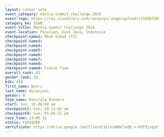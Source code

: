 ```yaml
---
layout: runner-info 
event_category: mantra-summit-challenge-2019 
event-logo: https://res.cloudinary.com/raceyaya/image/upload/v1569072809/logo/mantra-image_segrbx.jpg
category_km: 35KM 
event-title: Mantra Summit Challenge 2019 
event-location: Pasuruan, East Java, Indonesia 
checkpoint-name2: Mbah Kamad (T2) 
checkpoint-name3: 
checkpoint-name4: 
checkpoint-name5: 
checkpoint-name6: 
checkpoint-name7: 
checkpoint-name8: 
checkpoint-name9: Finish Time
overall_rank: 43
gender_rank: 38
bib: 449
first_name: Detri
last_name: Wulanjani
gender: M
team_name: Mahitala Runners
start: Sun, 12-00-00 am
checkpoint2: Sun, 10-23-02 am
checkpoint9: Sun, 01-05-31 pm
race_time: 13-05-31
status: FINISHER
certificate: https://drive.google.com/file/d/1klni6W9CleQK_v-POT3jigqF1HlUm6XQ/view?usp=sharing
---
```

